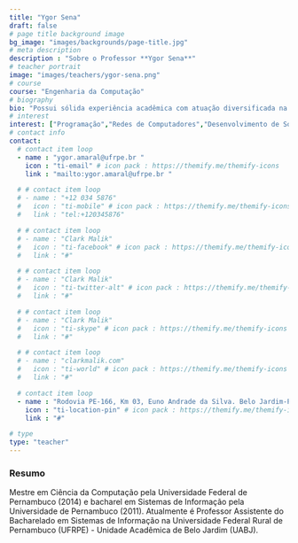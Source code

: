 ```yaml
---
title: "Ygor Sena"
draft: false
# page title background image
bg_image: "images/backgrounds/page-title.jpg"
# meta description
description : "Sobre o Professor **Ygor Sena**"
# teacher portrait
image: "images/teachers/ygor-sena.png"
# course
course: "Engenharia da Computação"
# biography
bio: "Possui sólida experiência acadêmica com atuação diversificada na UFRPE. Especializado em Redes de Computadores, possui várias publicações e pesquisas na área."
# interest
interest: ["Programação","Redes de Computadores","Desenvolvimento de Software"]
# contact info
contact:
  # contact item loop
  - name : "ygor.amaral@ufrpe.br "
    icon : "ti-email" # icon pack : https://themify.me/themify-icons
    link : "mailto:ygor.amaral@ufrpe.br "

  # # contact item loop
  # - name : "+12 034 5876"
  #   icon : "ti-mobile" # icon pack : https://themify.me/themify-icons
  #   link : "tel:+120345876"

  # # contact item loop
  # - name : "Clark Malik"
  #   icon : "ti-facebook" # icon pack : https://themify.me/themify-icons
  #   link : "#"

  # # contact item loop
  # - name : "Clark Malik"
  #   icon : "ti-twitter-alt" # icon pack : https://themify.me/themify-icons
  #   link : "#"

  # # contact item loop
  # - name : "Clark Malik"
  #   icon : "ti-skype" # icon pack : https://themify.me/themify-icons
  #   link : "#"

  # # contact item loop
  # - name : "clarkmalik.com"
  #   icon : "ti-world" # icon pack : https://themify.me/themify-icons
  #   link : "#"

  # contact item loop
  - name : "Rodovia PE-166, Km 03, Euno Andrade da Silva. Belo Jardim-PE. CEP: 55156-580"
    icon : "ti-location-pin" # icon pack : https://themify.me/themify-icons
    link : "#"

# type
type: "teacher"
---
```


### Resumo

Mestre em Ciência da Computação pela Universidade Federal de Pernambuco (2014) e bacharel em Sistemas de Informação pela Universidade de Pernambuco (2011). Atualmente é Professor Assistente do Bacharelado em Sistemas de Informação na Universidade Federal Rural de Pernambuco (UFRPE) - Unidade Acadêmica de Belo Jardim (UABJ).